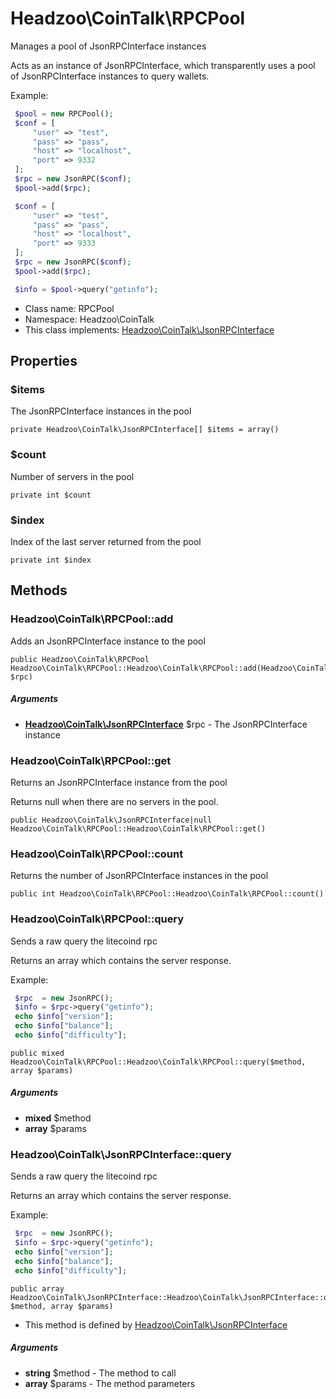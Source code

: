 Headzoo\CoinTalk\RPCPool
===============

Manages a pool of JsonRPCInterface instances

Acts as an instance of JsonRPCInterface, which transparently uses a pool of JsonRPCInterface
instances to query wallets.

Example:
```php
 $pool = new RPCPool();
 $conf = [
     "user" => "test",
     "pass" => "pass",
     "host" => "localhost",
     "port" => 9332
 ];
 $rpc = new JsonRPC($conf);
 $pool->add($rpc);

 $conf = [
     "user" => "test",
     "pass" => "pass",
     "host" => "localhost",
     "port" => 9333
 ];
 $rpc = new JsonRPC($conf);
 $pool->add($rpc);

 $info = $pool->query("getinfo");
```


* Class name: RPCPool
* Namespace: Headzoo\CoinTalk
* This class implements: [Headzoo\CoinTalk\JsonRPCInterface](Headzoo-CoinTalk-JsonRPCInterface.md)




Properties
----------


### $items
The JsonRPCInterface instances in the pool


```
private Headzoo\CoinTalk\JsonRPCInterface[] $items = array()
```



### $count
Number of servers in the pool


```
private int $count
```



### $index
Index of the last server returned from the pool


```
private int $index
```



Methods
-------


### Headzoo\CoinTalk\RPCPool::add
Adds an JsonRPCInterface instance to the pool


```
public Headzoo\CoinTalk\RPCPool Headzoo\CoinTalk\RPCPool::Headzoo\CoinTalk\RPCPool::add(Headzoo\CoinTalk\JsonRPCInterface $rpc)
```


##### Arguments

* **[Headzoo\CoinTalk\JsonRPCInterface](Headzoo-CoinTalk-JsonRPCInterface.md)** $rpc - The JsonRPCInterface instance



### Headzoo\CoinTalk\RPCPool::get
Returns an JsonRPCInterface instance from the pool

Returns null when there are no servers in the pool.
```
public Headzoo\CoinTalk\JsonRPCInterface|null Headzoo\CoinTalk\RPCPool::Headzoo\CoinTalk\RPCPool::get()
```




### Headzoo\CoinTalk\RPCPool::count
Returns the number of JsonRPCInterface instances in the pool


```
public int Headzoo\CoinTalk\RPCPool::Headzoo\CoinTalk\RPCPool::count()
```




### Headzoo\CoinTalk\RPCPool::query
Sends a raw query the litecoind rpc

Returns an array which contains the server response.

Example:
```php
 $rpc  = new JsonRPC();
 $info = $rpc->query("getinfo");
 echo $info["version"];
 echo $info["balance"];
 echo $info["difficulty"];
```
```
public mixed Headzoo\CoinTalk\RPCPool::Headzoo\CoinTalk\RPCPool::query($method, array $params)
```


##### Arguments

* **mixed** $method
* **array** $params



### Headzoo\CoinTalk\JsonRPCInterface::query
Sends a raw query the litecoind rpc

Returns an array which contains the server response.

Example:
```php
 $rpc  = new JsonRPC();
 $info = $rpc->query("getinfo");
 echo $info["version"];
 echo $info["balance"];
 echo $info["difficulty"];
```
```
public array Headzoo\CoinTalk\JsonRPCInterface::Headzoo\CoinTalk\JsonRPCInterface::query(string $method, array $params)
```

* This method is defined by [Headzoo\CoinTalk\JsonRPCInterface](Headzoo-CoinTalk-JsonRPCInterface.md)

##### Arguments

* **string** $method - The method to call
* **array** $params - The method parameters


